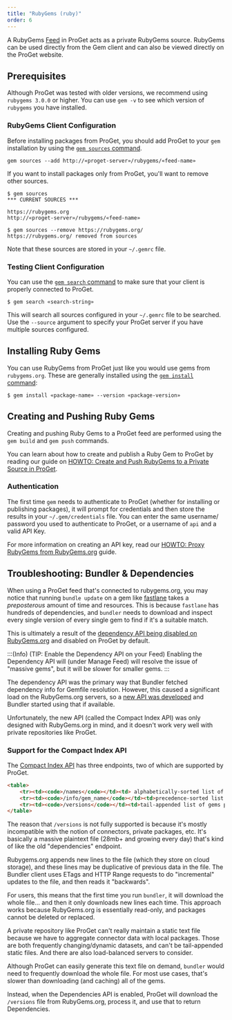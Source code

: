 ```yaml
---
title: "RubyGems (ruby)"
order: 6
---
```


A RubyGems [Feed](/docs/proget/feeds/feed-overview) in ProGet acts as a private RubyGems source. RubyGems can be used directly from the Gem client and can also be viewed directly on the ProGet website.

## Prerequisites

Although ProGet was tested with older versions, we recommend using `rubygems 3.0.0` or higher. You can use `gem -v` to see which version of `rubygems` you have installed.

### RubyGems Client Configuration

Before installing packages from ProGet, you should add ProGet to your `gem` installation by using the [`gem sources` command](https://guides.rubygems.org/command-reference/#gem-sources).

```shell
gem sources --add http://«proget-server»/rubygems/«feed-name»
```

If you want to install packages only from ProGet, you'll want to remove other sources. 

```shell
$ gem sources
*** CURRENT SOURCES ***

https://rubygems.org
http://«proget-server»/rubygems/«feed-name»

$ gem sources --remove https://rubygems.org/
https://rubygems.org/ removed from sources
```

Note that these sources are stored in your `~/.gemrc` file.

### Testing Client Configuration

You can use the [`gem search` command](https://guides.rubygems.org/command-reference/#gem-search) to make sure that your client is properly connected to ProGet.

```shell
$ gem search «search-string»
```

This will search all sources configured in your `~/.gemrc` file to be searched. Use the `--source` argument to specify your ProGet server if you have multiple sources configured.

## Installing Ruby Gems

You can use RubyGems from ProGet just like you would use gems from `rubygems.org`. These are generally installed using the [`gem install` command](https://guides.rubygems.org/command-reference/#gem-install):

```shell
$ gem install «package-name» --version «package-version»
```

## Creating and Pushing Ruby Gems

Creating and pushing Ruby Gems to a ProGet feed are performed using the `gem build` and `gem push` commands. 

You can learn about how to create and publish a Ruby Gem to ProGet by reading our guide on [HOWTO: Create and Push RubyGems to a Private Source in ProGet](/docs/proget/feeds/rubygems/howto-ruby-publish).

### Authentication

The first time `gem` needs to authenticate to ProGet (whether for installing or publishing packages), it will prompt for credentials and then store the results in your `~/.gem/credentials` file. You can enter the same username/ password you used to authenticate to ProGet, or a username of `api` and a valid API Key.

For more information on creating an API key, read our [HOWTO: Proxy RubyGems from RubyGems.org](/docs/proget/feeds/rubygems/) guide.

## Troubleshooting: Bundler & Dependencies

When using a ProGet feed that's connected to rubygems.org, you may notice that running `bundle update` on a gem like [fastlane](https://rubygems.org/gems/fastlane) takes a *preposterous* amount of time and resources. This is because `fastlane` has hundreds of dependencies, and `bundler` needs to download and inspect every single version of every single gem to find if it's a suitable match.

This is ultimately a result of the [dependency API being disabled on RubyGems.org](https://blog.rubygems.org/2023/02/22/dependency-api-deprecation.html) and disabled on ProGet by default.

:::(Info) (TIP: Enable the Dependency API on your Feed)
Enabling the Dependency API will (under Manage Feed) will resolve the issue of "massive gems", but it will be slower for smaller gems. 
:::

The dependency API was the primary way that Bundler fetched dependency info for Gemfile resolution. However, this caused a significant load on the RubyGems.org servers, so a [new API was developed](https://andre.arko.net/2014/03/28/the-new-rubygems-index-format/) and Bundler started using that if available.

Unfortunately, the new API (called the Compact Index API) was only designed with RubyGems.org in mind, and it doesn't work very well with private repositories like ProGet.

### Support for the Compact Index API

The [Compact Index API](https://github.com/rubygems/compact_index) has three endpoints, two of which are supported by ProGet.

```html
<table>
    <tr><td><code>/names</code></td><td> alphabetically-sorted list of gem names</td><td>✅ Supported</td></tr>
    <tr><td><code>/info/gem_name</code></td><td>precedence-sorted list of versions for a gem</td><td>✅ Supported</td></tr>
    <tr><td><code>/versions</code></td><td>tail-appended list of gems published to the library</td><td>🟡 Partially Supported</td></tr>
</table>
```

The reason that `/versions` is not fully supported is because it's mostly incompatible with the notion of connectors, private packages, etc. It's basically a massive plaintext file (28mb+ and growing every day) that's kind of like the old "dependencies" endpoint. 

Rubygems.org appends new lines to the file (which they store on cloud storage), and these lines may be duplicative of previous data in the file. The Bundler client uses ETags and HTTP Range requests to do "incremental" updates to the file, and then reads it "backwards". 

For users, this means that the first time you run `bundler`, it will download the whole file... and then it only downloads new lines each time. This approach works because RubyGems.org is essentially read-only, and packages cannot be deleted or replaced.

A private repository like ProGet can't really maintain a static text file because we have to aggregate connector data with local packages. Those are both frequently changing/dynamic datasets, and can't be tail-appended static files. And there are also load-balanced servers to consider.

Although ProGet can easily generate this text file on demand,  `bundler` would need to frequently download the whole file. For most use cases, that's slower than downloading (and caching) all of the gems.

Instead, when the Dependencies API is enabled, ProGet will download the `/versions` file from RubyGems.org, process it, and use that to return Dependencies.
